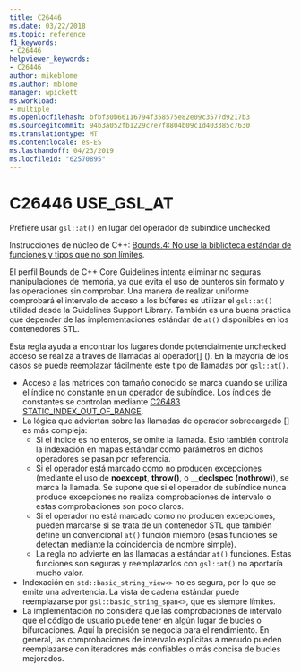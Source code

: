 ```yaml
---
title: C26446
ms.date: 03/22/2018
ms.topic: reference
f1_keywords:
- C26446
helpviewer_keywords:
- C26446
author: mikeblome
ms.author: mblome
manager: wpickett
ms.workload:
- multiple
ms.openlocfilehash: bfbf30b66116794f358575e82e09c3577d9217b3
ms.sourcegitcommit: 94b3a052fb1229c7e7f8804b09c1d403385c7630
ms.translationtype: MT
ms.contentlocale: es-ES
ms.lasthandoff: 04/23/2019
ms.locfileid: "62570895"
---
```

# <a name="c26446-usegslat"></a>C26446 USE_GSL_AT

Prefiere usar `gsl::at()` en lugar del operador de subíndice unchecked.

Instrucciones de núcleo de C++: [Bounds.4: No use la biblioteca estándar de funciones y tipos que no son límites](https://github.com/isocpp/CppCoreGuidelines/blob/master/CppCoreGuidelines.md#probounds-bounds-safety-profile).

El perfil Bounds de C++ Core Guidelines intenta eliminar no seguras manipulaciones de memoria, ya que evita el uso de punteros sin formato y las operaciones sin comprobar. Una manera de realizar uniforme comprobará el intervalo de acceso a los búferes es utilizar el `gsl::at()` utilidad desde la Guidelines Support Library. También es una buena práctica que depender de las implementaciones estándar de `at()` disponibles en los contenedores STL.

Esta regla ayuda a encontrar los lugares donde potencialmente unchecked acceso se realiza a través de llamadas al operador\[] (). En la mayoría de los casos se puede reemplazar fácilmente este tipo de llamadas por `gsl::at()`.

- Acceso a las matrices con tamaño conocido se marca cuando se utiliza el índice no constante en un operador de subíndice. Los índices de constantes se controlan mediante [C26483 STATIC_INDEX_OUT_OF_RANGE](c26483.md).
- La lógica que adviertan sobre las llamadas de operador sobrecargado [] es más compleja:
  - Si el índice es no enteros, se omite la llamada. Esto también controla la indexación en mapas estándar como parámetros en dichos operadores se pasan por referencia.
  - Si el operador está marcado como no producen excepciones (mediante el uso de **noexcept**, **throw()**, o **__declspec (nothrow)**), se marca la llamada. Se supone que si el operador de subíndice nunca produce excepciones no realiza comprobaciones de intervalo o estas comprobaciones son poco claros.
  - Si el operador no está marcado como no producen excepciones, pueden marcarse si se trata de un contenedor STL que también define un convencional `at()` función miembro (esas funciones se detectan mediante la coincidencia de nombre simple).
  - La regla no advierte en las llamadas a estándar `at()` funciones. Estas funciones son seguras y reemplazarlos con `gsl::at()` no aportaría mucho valor.
- Indexación en `std::basic_string_view<>` no es segura, por lo que se emite una advertencia. La vista de cadena estándar puede reemplazarse por `gsl::basic_string_span<>`, que es siempre límites.
- La implementación no considera que las comprobaciones de intervalo que el código de usuario puede tener en algún lugar de bucles o bifurcaciones. Aquí la precisión se negocia para el rendimiento. En general, las comprobaciones de intervalo explícitas a menudo pueden reemplazarse con iteradores más confiables o más concisa de bucles mejorados.
